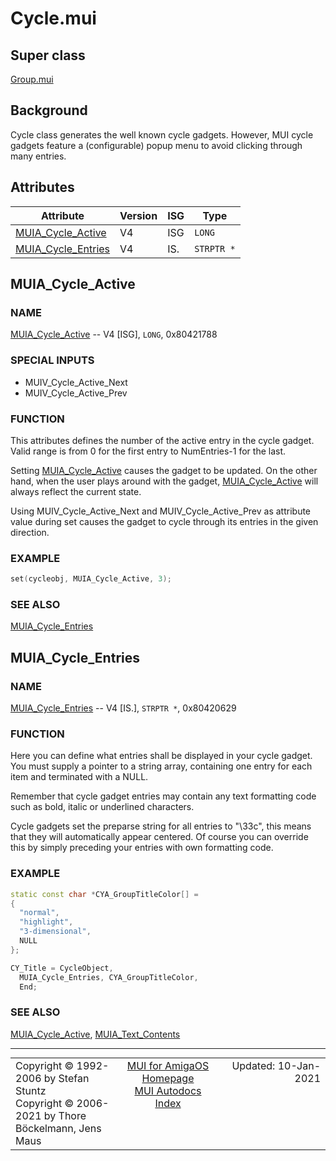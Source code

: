 # Cycle.mui
## Super class
[Group.mui](MUI_Group)
## Background
Cycle class generates the well known cycle gadgets. However, MUI cycle
gadgets feature a (configurable) popup menu to avoid clicking through many
entries.
## Attributes
Attribute|Version|ISG|Type
---------|-------|---|----
[MUIA_Cycle_Active](MUI_Cycle.md/#MUIA_Cycle_Active)|V4|ISG|`LONG`
[MUIA_Cycle_Entries](MUI_Cycle.md/#MUIA_Cycle_Entries)|V4|IS.|`STRPTR *`

## MUIA_Cycle_Active
### NAME
[MUIA_Cycle_Active](MUI_Cycle/#MUIA_Cycle_Active) -- V4 [ISG], `LONG`, 0x80421788

### SPECIAL INPUTS
  * MUIV_Cycle_Active_Next
  * MUIV_Cycle_Active_Prev

### FUNCTION
This attributes defines the number of the active entry in the cycle gadget.
Valid range is from 0 for the first entry to NumEntries-1 for the last.

Setting [MUIA_Cycle_Active](MUI_Cycle/#MUIA_Cycle_Active) causes the gadget to be updated. On the other
hand, when the user plays around with the gadget, [MUIA_Cycle_Active](MUI_Cycle/#MUIA_Cycle_Active) will
always reflect the current state.

Using MUIV_Cycle_Active_Next and MUIV_Cycle_Active_Prev as attribute value
during set causes the gadget to cycle through its entries in the given
direction.

### EXAMPLE
```c++
set(cycleobj, MUIA_Cycle_Active, 3);
```

### SEE ALSO
[MUIA_Cycle_Entries](MUI_Cycle/#MUIA_Cycle_Entries)

## MUIA_Cycle_Entries
### NAME
[MUIA_Cycle_Entries](MUI_Cycle/#MUIA_Cycle_Entries) -- V4 [IS.], `STRPTR *`, 0x80420629

### FUNCTION
Here you can define what entries shall be displayed in your cycle gadget.
You must supply a pointer to a string array, containing one entry for each
item and terminated with a NULL.

Remember that cycle gadget entries may contain any text formatting code such
as bold, italic or underlined characters.

Cycle gadgets set the preparse string for all entries to "\33c", this means
that they will automatically appear centered. Of course you can override
this by simply preceding your entries with own formatting code.

### EXAMPLE
```c++
static const char *CYA_GroupTitleColor[] =
{
  "normal",
  "highlight",
  "3-dimensional",
  NULL
};

CY_Title = CycleObject,
  MUIA_Cycle_Entries, CYA_GroupTitleColor,
  End;
```

### SEE ALSO
[MUIA_Cycle_Active](MUI_Cycle/#MUIA_Cycle_Active), [MUIA_Text_Contents](MUI_Text/#MUIA_Text_Contents)

----
<table class='compact' style='border: none; border-spacing: 0px; margin: 0px' width='100%'>
<tr>
<td style='text-align: left; vertical-align: top' width='33%'>Copyright &copy 1992-2006 by Stefan Stuntz<br>Copyright &copy 2006-2021 by Thore B&ouml;ckelmann, Jens Maus</TD>
<td style='text-align: center; vertical-align: top' width='33%'>
<a href=http://muidev.de>MUI for AmigaOS Homepage</a><br>
<a href=http://muidev.de/wiki/Documentation>MUI Autodocs Index</a>
</td>
<td style='text-align: right; vertical-align: top' width='33%'>Updated: 10-Jan-2021</td>
</tr>
</table>
